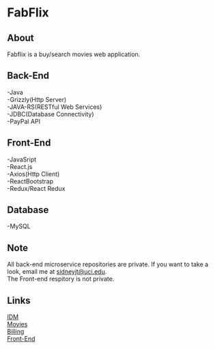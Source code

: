 # FabFlix

## About
Fabflix is a buy/search movies web application.

## Back-End
-Java\
-Grizzly(Http Server)\
-JAVA-RS(RESTful Web Services)\
-JDBC(Database Connectivity)\
-PayPal API

## Front-End
-JavaSript\
-React.js\
-Axios(Http Client)\
-ReactBootstrap\
-Redux/React Redux

## Database
-MySQL

## Note
All back-end microservice repositories are private. If you want to take a look, email me at sidneyjt@uci.edu.\
The Front-end respitory is not private.

## Links
[IDM](https://github.com/AnyFinCanHappen/Fabflix_IDM)\
[Movies](https://github.com/AnyFinCanHappen/Fabflix_Movies)\
[Billing](https://github.com/AnyFinCanHappen/Fabflix_Billing)\
[Front-End](https://github.com/AnyFinCanHappen/Fabflix_FE)
